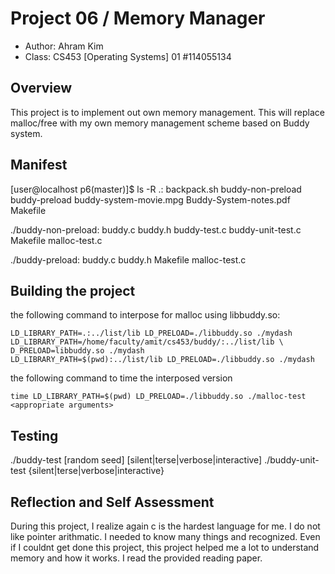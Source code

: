 # Project 06 / Memory Manager

* Author: Ahram Kim
* Class: CS453 [Operating Systems] 01 #114055134


## Overview

This project is to implement out own memory management.
This will replace malloc/free with my own memory management scheme based on Buddy system.

## Manifest

[user@localhost p6(master)]$ ls -R
.:
backpack.sh  buddy-non-preload  buddy-preload  buddy-system-movie.mpg  Buddy-System-notes.pdf  Makefile

./buddy-non-preload:
buddy.c  buddy.h  buddy-test.c  buddy-unit-test.c  Makefile  malloc-test.c

./buddy-preload:
buddy.c  buddy.h  Makefile  malloc-test.c


## Building the project

the following command to interpose for malloc using libbuddy.so:

    LD_LIBRARY_PATH=.:../list/lib LD_PRELOAD=./libbuddy.so ./mydash
    LD_LIBRARY_PATH=/home/faculty/amit/cs453/buddy/:../list/lib \ 
    D_PRELOAD=libbuddy.so ./mydash
    LD_LIBRARY_PATH=$(pwd):../list/lib LD_PRELOAD=./libbuddy.so ./mydash

the following command to time the interposed version

    time LD_LIBRARY_PATH=$(pwd) LD_PRELOAD=./libbuddy.so ./malloc-test <appropriate arguments>

## Testing

./buddy-test <num of tests> [random seed] [silent|terse|verbose|interactive]
./buddy-unit-test {silent|terse|verbose|interactive}

## Reflection and Self Assessment

During this project, I realize again c is the hardest language for me.
I do not like pointer arithmatic. I needed to know many things and recognized.
Even if I couldnt get done this project, this project helped me a lot to understand
memory and how it works. I read the provided reading paper. 

